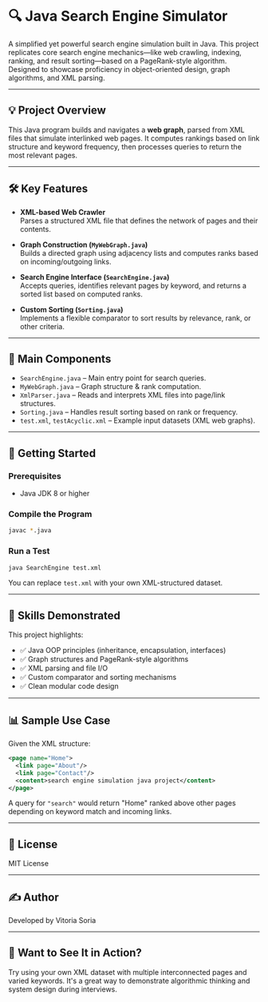 # 🔍 Java Search Engine Simulator

A simplified yet powerful search engine simulation built in Java. This project replicates core search engine mechanics—like web crawling, indexing, ranking, and result sorting—based on a PageRank-style algorithm. Designed to showcase proficiency in object-oriented design, graph algorithms, and XML parsing.

---

## 💡 Project Overview

This Java program builds and navigates a **web graph**, parsed from XML files that simulate interlinked web pages. It computes rankings based on link structure and keyword frequency, then processes queries to return the most relevant pages.

---

## 🛠️ Key Features

- **XML-based Web Crawler**  
  Parses a structured XML file that defines the network of pages and their contents.

- **Graph Construction (`MyWebGraph.java`)**  
  Builds a directed graph using adjacency lists and computes ranks based on incoming/outgoing links.

- **Search Engine Interface (`SearchEngine.java`)**  
  Accepts queries, identifies relevant pages by keyword, and returns a sorted list based on computed ranks.

- **Custom Sorting (`Sorting.java`)**  
  Implements a flexible comparator to sort results by relevance, rank, or other criteria.

---

## 📂 Main Components

- `SearchEngine.java` – Main entry point for search queries.
- `MyWebGraph.java` – Graph structure & rank computation.
- `XmlParser.java` – Reads and interprets XML files into page/link structures.
- `Sorting.java` – Handles result sorting based on rank or frequency.
- `test.xml`, `testAcyclic.xml` – Example input datasets (XML web graphs).

---

## 🚀 Getting Started

### Prerequisites
- Java JDK 8 or higher

### Compile the Program
```bash
javac *.java
```

### Run a Test
```bash
java SearchEngine test.xml
```

You can replace `test.xml` with your own XML-structured dataset.

---

## 🧠 Skills Demonstrated

This project highlights:
- ✅ Java OOP principles (inheritance, encapsulation, interfaces)
- ✅ Graph structures and PageRank-style algorithms
- ✅ XML parsing and file I/O
- ✅ Custom comparator and sorting mechanisms
- ✅ Clean modular code design

---

## 📊 Sample Use Case

Given the XML structure:
```xml
<page name="Home">
  <link page="About"/>
  <link page="Contact"/>
  <content>search engine simulation java project</content>
</page>
```

A query for `"search"` would return "Home" ranked above other pages depending on keyword match and incoming links.

---

## 📜 License

MIT License

---

## ✍️ Author

Developed by Vitoria Soria

---

## 👀 Want to See It in Action?

Try using your own XML dataset with multiple interconnected pages and varied keywords. It's a great way to demonstrate algorithmic thinking and system design during interviews.
